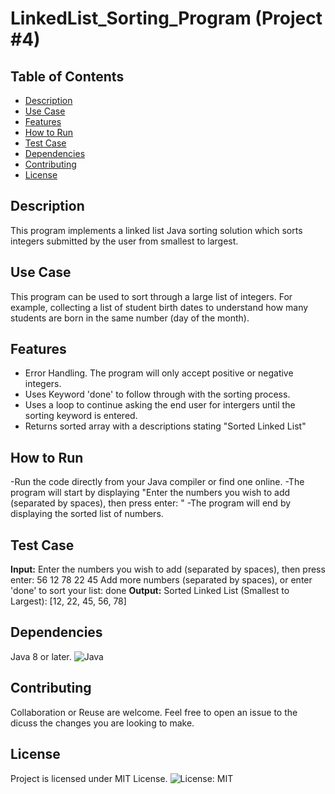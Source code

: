 # LinkedList_Sorting_Program (Project #4)

## Table of Contents
- [Description](#description)
- [Use Case](#use-case)
- [Features](#features)
- [How to Run](#how-to-run)
- [Test Case](#test-case)
- [Dependencies](#dependencies)
- [Contributing](#contributing)
- [License](#license)

## Description
This program implements a linked list Java sorting solution which sorts integers submitted by the user from smallest to largest. 

## Use Case
This program can be used to sort through a large list of integers. 
For example, collecting a list of student birth dates to understand how many students are born in the same number (day of the month). 

## Features
- Error Handling. The program will only accept positive or negative integers.
- Uses Keyword 'done' to follow through with the sorting process.
- Uses a loop to continue asking the end user for intergers until the sorting keyword is entered.
- Returns sorted array with a descriptions stating "Sorted Linked List"

## How to Run
-Run the code directly from your Java compiler or find one online. 
-The program will start by displaying "Enter the numbers you wish to add (separated by spaces), then press enter: "
-The program will end by displaying the sorted list of numbers. 

## Test Case

**Input:**
Enter the numbers you wish to add (separated by spaces), then press enter: 56 12 78 22 45
Add more numbers (separated by spaces), or enter 'done' to sort your list: done
**Output:**
Sorted Linked List (Smallest to Largest): [12, 22, 45, 56, 78]


## Dependencies
Java 8 or later.
![Java](https://img.shields.io/badge/Java-8-blue)

## Contributing
Collaboration or Reuse are welcome. Feel free to open an issue to the dicuss the changes you are looking to make. 

## License
Project is licensed under MIT License.
![License: MIT](https://img.shields.io/badge/License-MIT-green)
